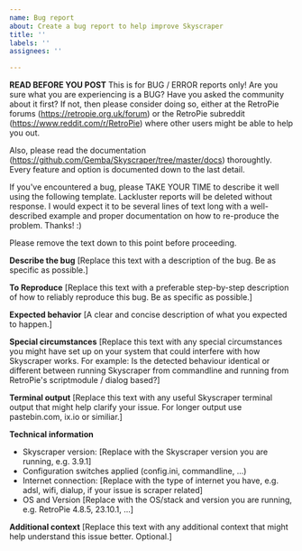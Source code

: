 ```yaml
---
name: Bug report
about: Create a bug report to help improve Skyscraper
title: ''
labels: ''
assignees: ''

---
```


**READ BEFORE YOU POST**
This is for BUG / ERROR reports only! Are you sure what you are experiencing is a BUG? Have you asked the community about it first? If not, then please consider doing so, either at the RetroPie forums (https://retropie.org.uk/forum) or the RetroPie subreddit (https://www.reddit.com/r/RetroPie) where other users might be able to help you out.

Also, please read the documentation (https://github.com/Gemba/Skyscraper/tree/master/docs) thoroughtly. Every feature and option is documented down to the last detail.

If you've encountered a bug, please TAKE YOUR TIME to describe it well using the following template. Lackluster reports will be deleted without response. I would expect it to be several lines of text long with a well-described example and proper documentation on how to re-produce the problem. Thanks! :)

Please remove the text down to this point before proceeding.

**Describe the bug**
[Replace this text with a description of the bug. Be as specific as possible.]

**To Reproduce**
[Replace this text with a preferable step-by-step description of how to reliably reproduce this bug. Be as specific as possible.]

**Expected behavior**
[A clear and concise description of what you expected to happen.]

**Special circumstances**
[Replace this text with any special circumstances you might have set up on your system that could interfere with how Skyscraper works. For example: Is the detected behaviour identical or different between running Skyscraper from commandline and running from RetroPie's scriptmodule / dialog based?]

**Terminal output**
[Replace this text with any useful Skyscraper terminal output that might help clarify your issue. For longer output use pastebin.com, ix.io or similiar.]

**Technical information**
 - Skyscraper version: [Replace with the Skyscraper version you are running, e.g. 3.9.1]
 - Configuration switches applied (config.ini, commandline, ...)
 - Internet connection: [Replace with the type of internet you have, e.g. adsl, wifi, dialup, if your issue is scraper related]
 - OS and Version [Replace with the OS/stack and version you are running, e.g. RetroPie 4.8.5, 23.10.1, ...]

**Additional context**
[Replace this text with any additional context that might help understand this issue better. Optional.]
